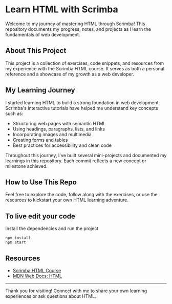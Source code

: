 # Learn HTML with Scrimba

Welcome to my journey of mastering HTML through Scrimba! This repository documents my progress, notes, and projects as I learn the fundamentals of web development.

## About This Project

This project is a collection of exercises, code snippets, and resources from my experience with the Scrimba HTML course. It serves as both a personal reference and a showcase of my growth as a web developer.

## My Learning Journey

I started learning HTML to build a strong foundation in web development. Scrimba's interactive tutorials have helped me understand key concepts such as:

- Structuring web pages with semantic HTML
- Using headings, paragraphs, lists, and links
- Incorporating images and multimedia
- Creating forms and tables
- Best practices for accessibility and clean code

Throughout this journey, I've built several mini-projects and documented my learnings in this repository. Each commit reflects a new concept or milestone achieved.

## How to Use This Repo

Feel free to explore the code, follow along with the exercises, or use the resources to kickstart your own HTML learning adventure.

## To live edit your code

Install the dependencies and run the project

```text
npm install
npm start
```

## Resources

- [Scrimba HTML Course](https://scrimba.com/learn/html)
- [MDN Web Docs: HTML](https://developer.mozilla.org/en-US/docs/Web/HTML)

---

Thank you for visiting! Connect with me to share your own learning experiences or ask questions about HTML.

